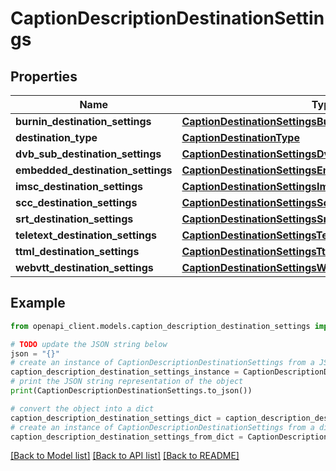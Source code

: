 # CaptionDescriptionDestinationSettings


## Properties

Name | Type | Description | Notes
------------ | ------------- | ------------- | -------------
**burnin_destination_settings** | [**CaptionDestinationSettingsBurninDestinationSettings**](CaptionDestinationSettingsBurninDestinationSettings.md) |  | [optional] 
**destination_type** | [**CaptionDestinationType**](CaptionDestinationType.md) |  | [optional] 
**dvb_sub_destination_settings** | [**CaptionDestinationSettingsDvbSubDestinationSettings**](CaptionDestinationSettingsDvbSubDestinationSettings.md) |  | [optional] 
**embedded_destination_settings** | [**CaptionDestinationSettingsEmbeddedDestinationSettings**](CaptionDestinationSettingsEmbeddedDestinationSettings.md) |  | [optional] 
**imsc_destination_settings** | [**CaptionDestinationSettingsImscDestinationSettings**](CaptionDestinationSettingsImscDestinationSettings.md) |  | [optional] 
**scc_destination_settings** | [**CaptionDestinationSettingsSccDestinationSettings**](CaptionDestinationSettingsSccDestinationSettings.md) |  | [optional] 
**srt_destination_settings** | [**CaptionDestinationSettingsSrtDestinationSettings**](CaptionDestinationSettingsSrtDestinationSettings.md) |  | [optional] 
**teletext_destination_settings** | [**CaptionDestinationSettingsTeletextDestinationSettings**](CaptionDestinationSettingsTeletextDestinationSettings.md) |  | [optional] 
**ttml_destination_settings** | [**CaptionDestinationSettingsTtmlDestinationSettings**](CaptionDestinationSettingsTtmlDestinationSettings.md) |  | [optional] 
**webvtt_destination_settings** | [**CaptionDestinationSettingsWebvttDestinationSettings**](CaptionDestinationSettingsWebvttDestinationSettings.md) |  | [optional] 

## Example

```python
from openapi_client.models.caption_description_destination_settings import CaptionDescriptionDestinationSettings

# TODO update the JSON string below
json = "{}"
# create an instance of CaptionDescriptionDestinationSettings from a JSON string
caption_description_destination_settings_instance = CaptionDescriptionDestinationSettings.from_json(json)
# print the JSON string representation of the object
print(CaptionDescriptionDestinationSettings.to_json())

# convert the object into a dict
caption_description_destination_settings_dict = caption_description_destination_settings_instance.to_dict()
# create an instance of CaptionDescriptionDestinationSettings from a dict
caption_description_destination_settings_from_dict = CaptionDescriptionDestinationSettings.from_dict(caption_description_destination_settings_dict)
```
[[Back to Model list]](../README.md#documentation-for-models) [[Back to API list]](../README.md#documentation-for-api-endpoints) [[Back to README]](../README.md)



